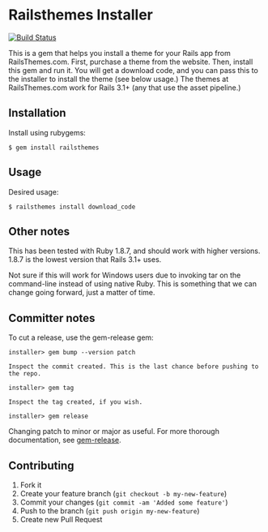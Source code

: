 # Railsthemes Installer

[![Build Status](https://travis-ci.org/RailsThemes/railsthemes_installer.png)](https://travis-ci.org/RailsThemes/railsthemes_installer)

This is a gem that helps you install a theme for your Rails app from RailsThemes.com. First, purchase a theme from the website. Then, install this gem and run it. You will get a download code, and you can pass this to the installer to install the theme (see below usage.) The themes at RailsThemes.com work for Rails 3.1+ (any that use the asset pipeline.)

## Installation

Install using rubygems:

    $ gem install railsthemes

## Usage

Desired usage:

    $ railsthemes install download_code

## Other notes

This has been tested with Ruby 1.8.7, and should work with higher versions. 1.8.7 is the lowest version that Rails 3.1+ uses.

Not sure if this will work for Windows users due to invoking tar on the command-line instead of using native Ruby. This is something that we can change going forward, just a matter of time.

## Committer notes

To cut a release, use the gem-release gem:

    installer> gem bump --version patch

    Inspect the commit created. This is the last chance before pushing to the repo.

    installer> gem tag

    Inspect the tag created, if you wish.

    installer> gem release

Changing patch to minor or major as useful. For more thorough documentation, see [gem-release](https://github.com/svenfuchs/gem-release).

## Contributing

1. Fork it
2. Create your feature branch (`git checkout -b my-new-feature`)
3. Commit your changes (`git commit -am 'Added some feature'`)
4. Push to the branch (`git push origin my-new-feature`)
5. Create new Pull Request
